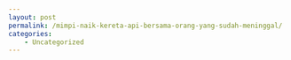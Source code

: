 ```yaml
---
layout: post
permalink: /mimpi-naik-kereta-api-bersama-orang-yang-sudah-meninggal/
categories:
    - Uncategorized
---
```


